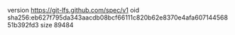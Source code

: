 version https://git-lfs.github.com/spec/v1
oid sha256:eb627f795da343aacdb08bcf66111c820b62e8370e4afa60714456851b392fd3
size 89484
